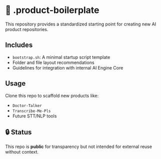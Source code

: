 # 🧱 .product-boilerplate

This repository provides a standardized starting point for creating new AI product repositories.

## Includes

- `bootstrap.sh`: A minimal startup script template
- Folder and file layout recommendations
- Guidelines for integration with internal AI Engine Core

## Usage

Clone this repo to scaffold new products like:

- `Doctor-Talker`
- `Transcribe-Me-Pls`
- Future STT/NLP tools

## 🔒 Status

This repo is **public** for transparency but not intended for external reuse without context.

